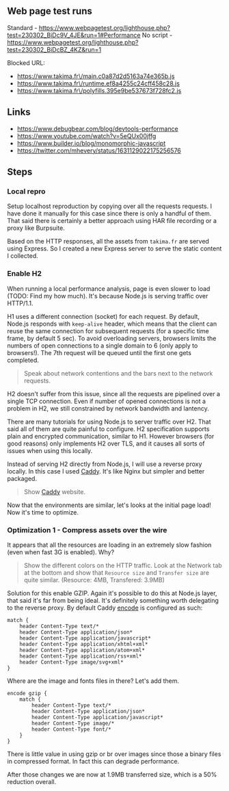 ## Web page test runs

Standard - https://www.webpagetest.org/lighthouse.php?test=230302_BiDc9V_4JE&run=1#Performance
No script - https://www.webpagetest.org/lighthouse.php?test=230302_BiDcBZ_4KZ&run=1

Blocked URL:
- https://www.takima.fr\/main.c0a87d2d5163a74e365b.js
- https://www.takima.fr\/runtime.ef8a4255c24cff458c28.js
- https://www.takima.fr\/polyfills.395e9be537673f728fc2.js

## Links

- https://www.debugbear.com/blog/devtools-performance
- https://www.youtube.com/watch?v=5eQUx00jffg
- https://www.builder.io/blog/monomorphic-javascript
- https://twitter.com/mhevery/status/1631129022175256576

## Steps

### Local repro

Setup localhost reproduction by copying over all the requests requests. I have done it manually for this case since there is only a handful of them. That said there is certainly a better approach using HAR file recording or a proxy like Burpsuite.

Based on the HTTP responses, all the assets from `takima.fr` are served using Express. So I created a new Express server to serve the static content I collected.

### Enable H2

When running a local performance analysis, page is even slower to load (TODO: Find my how much). It's because Node.js is serving traffic over HTTP/1.1. 

H1 uses a different connection (socket) for each request. By default, Node.js responds with `keep-alive` header, which means that the client can reuse the same connection for subsequent requests (for a specific time frame, by default 5 sec). To avoid overloading servers, browsers limits the numbers of open connections to a single domain to 6 (only apply to browsers!). The 7th request will be queued until the first one gets completed.

> Speak about network contentions and the bars next to the network requests. 

H2 doesn't suffer from this issue, since all the requests are pipelined over a single TCP connection. Even if number of opened connections is not a problem in H2, we still constrained by network bandwidth and lantency.

There are many tutorials for using Node.js to server traffic over H2. That said all of them are quite painful to configure. H2 specification supports plain and encrypted communication, similar to H1. However browsers (for good reasons) only implements H2 over TLS, and it causes all sorts of issues when using this locally. 

Instead of serving H2 directly from Node.js, I will use a reverse proxy locally. In this case I used [Caddy](https://caddyserver.com/). It's like Nginx but simpler and better packaged.

> Show [Caddy](https://caddyserver.com/) website.

Now that the environments are similar, let's looks at the initial page load! Now it's time to optimize.

### Optimization 1 - Compress assets over the wire

It appears that all the resources are loading in an extremely slow fashion (even when fast 3G is enabled). Why?

> Show the different colors on the HTTP traffic. 
> Look at the Network tab at the bottom and show that `Resource size` and `Transfer size` are quite similar. (Resource: 4MB, Transfered: 3.9MB)

Solution for this enable GZIP. Again it's possible to do this at Node.js layer, that said it's far from being ideal. It's definitely something worth delegating to the reverse proxy. By default Caddy [encode](https://caddyserver.com/docs/caddyfile/directives/encode) is configured as such:

```
match {
    header Content-Type text/*
    header Content-Type application/json*
    header Content-Type application/javascript*
    header Content-Type application/xhtml+xml*
    header Content-Type application/atom+xml*
    header Content-Type application/rss+xml*
    header Content-Type image/svg+xml*
}
```

Where are the image and fonts files in there? Let's add them.

```
encode gzip {
    match {
        header Content-Type text/*
        header Content-Type application/json*
        header Content-Type application/javascript*
        header Content-Type image/*
        header Content-Type font/*
    }
}
```

There is little value in using gzip or br over images since those a binary files in compressed format. In fact this can degrade performance.

After those changes we are now at 1.9MB transferred size, which is a 50% reduction overall. 
